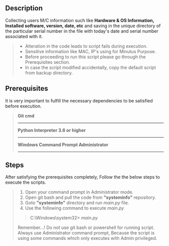 ## Description

Collecting users M/C information such like **Hardware & OS Information, Installed software, version, date, etc** and saving in the unique directory of the particular serial number in the file with today's date and serial number associated with it.

>-  Alteration in the code leads to script fails during execution.
>- Sensitive information like MAC, IP's using for Minutus Purpose.
>- Before proceeding to run this script please go through the Prerequisites section.
>- In case the script modified accidentally, copy the default script from backup directory.

## Prerequisites
It is very important to fulfill the necessary dependencies to be satisfied before execution. 
>**Git cmd**
>
> ****
>**Python Interpreter 3.6 or higher**
> 
> ****
>**Windows Command Prompt Administrator** 
>
> ****

## Steps
After satisfying the prerequisites completely, Follow the the below steps to execute the scripts.
> 1. Open your command prompt in Administrator mode.
> 2. Open git bash and pull the code from **"systeminfo"** repository.
> 3. Goto **"systeminfo"** directory and run _main.py_ file.
> 4. Use the following command to execute _main.py_
>> C:\Windows\system32> _main.py_
>
> Remember...! Do not use git bash or powershell for running script.
> Always use Administrator command prompt, Because the script is using some commands which only executes with Admin privileged.  




